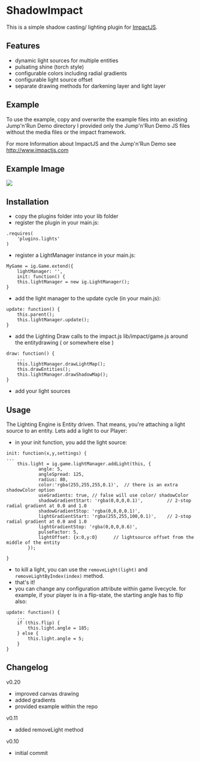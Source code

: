 ShadowImpact
============

This is a simple shadow casting/ lighting plugin for  [ImpactJS](http://www.impactjs.com).

Features
--------

 * dynamic light sources for multiple entities
 * pulsating shine (torch style)
 * configurable colors including radial gradients
 * configurable light source offset
 * separate drawing methods for darkening layer and light layer 


Example
-------

To use the example, copy and overwrite the example files into an existing Jump'n'Run Demo directory
I provided only the Jump'n'Run Demo JS files without the media files or the impact framework.

For more Information about ImpactJS and the Jump'n'Run Demo see http://www.impactjs.com

Example Image
-------------

![](http://coldspace.henklein.com/v020_screenshot.png)

Installation
------------
* copy the plugins folder into your lib folder
* register the plugin in your main.js:

```
.requires(
	'plugins.lights'
)
```

* register a LightManager instance in your main.js:

```
MyGame = ig.Game.extend({
	lightManager: '',
	init: function() {
	this.lightManager = new ig.LightManager();
}
```

* add the light manager to the update cycle (in your main.js):

```
update: function() {
	this.parent();
	this.lightManager.update();
}
```

* add the Lighting Draw calls to the impact.js lib/impact/game.js around the entitydrawing ( or somewhere else )

```
draw: function() {
	...
	this.lightManager.drawLightMap();
	this.drawEntities();
 	this.lightManager.drawShadowMap();
}
```

* add your light sources


Usage
-----

The Lighting Engine is Entity driven. That means, you're attaching a light source to an entity.
Lets add a light to our Player:

* in your init function, you add the light source:

```
init: function(x,y,settings) {
...
	this.light = ig.game.lightManager.addLight(this, {
			angle: 5,	
			angleSpread: 125,	
			radius: 80,			
			color:'rgba(255,255,255,0.1)',	// there is an extra shadowColor option
			useGradients: true,	// false will use color/ shadowColor
			shadowGradientStart: 'rgba(0,0,0,0.1)',			// 2-stop radial gradient at 0.0 and 1.0
			shadowGradientStop: 'rgba(0,0,0,0.1)',
			lightGradientStart: 'rgba(255,255,100,0.1)',	// 2-stop radial gradient at 0.0 and 1.0
			lightGradientStop: 'rgba(0,0,0,0.6)',
			pulseFactor: 5,
			lightOffset: {x:0,y:0}		// lightsource offset from the middle of the entity
		});

}
```
* to kill a light, you can use the ```removeLight(light)``` and ```removeLightByIndex(index)``` method.
* that's it! 
* you can change any configuration attribute within game livecycle.
  for example, if your player is in a flip-state, the starting angle has to flip also:

```
update: function() {
	...
	if (this.flip) {
		this.light.angle = 185;
	} else {
		this.light.angle = 5;
	}
}
```

Changelog
---------

v0.20
* improved canvas drawing
* added gradients
* provided example within the repo

v0.11
* added removeLight method

v0.10
* initial commit
